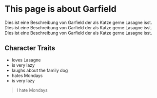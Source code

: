 # This page is about Garfield
Dies ist eine Beschreibung von Garfield der als Katze gerne Lasagne isst. Dies ist eine Beschreibung von Garfield der als Katze gerne Lasagne isst. Dies ist eine Beschreibung von Garfield der als Katze gerne Lasagne isst.

## Character Traits
* loves Lasagne
* is very lazy
* laughs about the family dog
* hates Mondays
* is very lazy

> I hate Mondays
